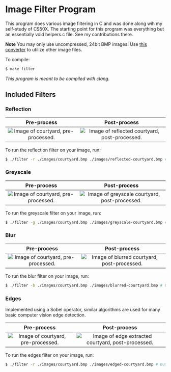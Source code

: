 # Image Filter Program

This program does various image filtering in C and was done along wih my self-study of CS50X. The starting point for this program was everything but an essentially void helpers.c file. See my contributions there.

**Note** You may only use uncompressed, 24bit BMP images! Use [this converter](https://online-converting.com/image/convert2bmp/) to utilize other image files.

To compile:

```bash
$ make filter
```

*This program is meant to be compiled with clang.*

## Included Filters

### Reflection

Pre-process            |  Post-process
:-------------------------:|:-------------------------:
![Image of courtyard, pre-processed.](https://github.com/pseamusmcdonald/cs50-programs/blob/main/projectMedia/courtyard.bmp) | ![Image of reflected courtyard, post-processed.](https://github.com/pseamusmcdonald/cs50-programs/blob/main/projectMedia/reflected-courtyard.bmp)

To run the reflection filter on your image, run:

```bash
$ ./filter -r ./images/courtyard.bmp ./images/reflected-courtyard.bmp # Output location
```

### Greyscale

Pre-process            |  Post-process
:-------------------------:|:-------------------------:
![Image of courtyard, pre-processed.](https://github.com/pseamusmcdonald/cs50-programs/blob/main/projectMedia/courtyard.bmp) | ![Image of greyscale courtyard, post-processed.](https://github.com/pseamusmcdonald/cs50-programs/blob/main/projectMedia/greyscale-courtyard.bmp)

To run the greyscale filter on your image, run:

```bash
$ ./filter -g ./images/courtyard.bmp ./images/greyscale-courtyard.bmp # Output location
```


### Blur

Pre-process            |  Post-process
:-------------------------:|:-------------------------:
![Image of courtyard, pre-processed.](https://github.com/pseamusmcdonald/cs50-programs/blob/main/projectMedia/courtyard.bmp) | ![Image of blurred courtyard, post-processed.](https://github.com/pseamusmcdonald/cs50-programs/blob/main/projectMedia/blurred-courtyard.bmp)

To run the blur filter on your image, run:

```bash
$ ./filter -b ./images/courtyard.bmp ./images/blurred-courtyard.bmp # Output location
```

### Edges

Implemented using a Sobel operator, similar algorithms are used for many basic computer vision edge detection.

Pre-process            |  Post-process
:-------------------------:|:-------------------------:
![Image of courtyard, pre-processed.](https://github.com/pseamusmcdonald/cs50-programs/blob/main/projectMedia/barb.bmp) | ![Image of edge extracted courtyard, post-processed.](https://github.com/pseamusmcdonald/cs50-programs/blob/main/projectMedia/barb-edged.bmp)


To run the edges filter on your image, run:

```bash
$ ./filter -r ./images/courtyard.bmp ./images/edged-courtyard.bmp # Output location
```